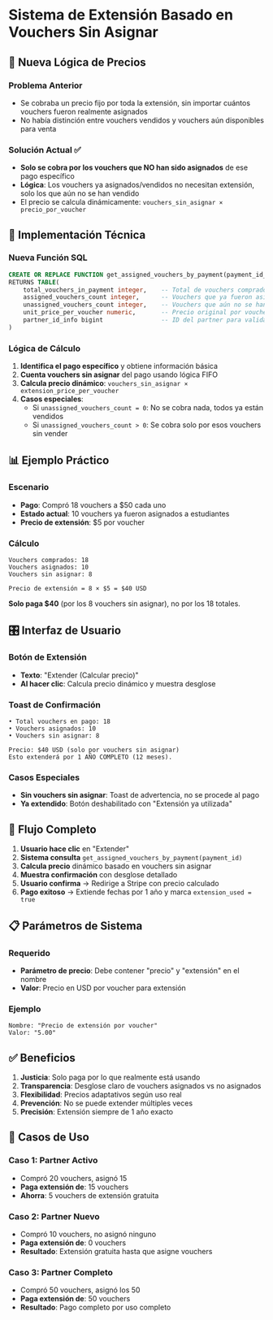 # Sistema de Extensión Basado en Vouchers Sin Asignar

## 🎯 Nueva Lógica de Precios

### Problema Anterior

- Se cobraba un precio fijo por toda la extensión, sin importar cuántos vouchers fueron realmente asignados
- No había distinción entre vouchers vendidos y vouchers aún disponibles para venta

### Solución Actual ✅

- **Solo se cobra por los vouchers que NO han sido asignados** de ese pago específico
- **Lógica**: Los vouchers ya asignados/vendidos no necesitan extensión, solo los que aún no se han vendido
- El precio se calcula dinámicamente: `vouchers_sin_asignar × precio_por_voucher`

## 🔧 Implementación Técnica

### Nueva Función SQL

```sql
CREATE OR REPLACE FUNCTION get_assigned_vouchers_by_payment(payment_id_param bigint)
RETURNS TABLE(
    total_vouchers_in_payment integer,    -- Total de vouchers comprados en este pago
    assigned_vouchers_count integer,      -- Vouchers que ya fueron asignados/usados
    unassigned_vouchers_count integer,    -- Vouchers que aún no se han asignado
    unit_price_per_voucher numeric,       -- Precio original por voucher
    partner_id_info bigint                -- ID del partner para validación
)
```

### Lógica de Cálculo

1. **Identifica el pago específico** y obtiene información básica
2. **Cuenta vouchers sin asignar** del pago usando lógica FIFO
3. **Calcula precio dinámico**: `vouchers_sin_asignar × extension_price_per_voucher`
4. **Casos especiales**:
   - Si `unassigned_vouchers_count = 0`: No se cobra nada, todos ya están vendidos
   - Si `unassigned_vouchers_count > 0`: Se cobra solo por esos vouchers sin vender

## 📊 Ejemplo Práctico

### Escenario

- **Pago**: Compró 18 vouchers a $50 cada uno
- **Estado actual**: 10 vouchers ya fueron asignados a estudiantes
- **Precio de extensión**: $5 por voucher

### Cálculo

```
Vouchers comprados: 18
Vouchers asignados: 10
Vouchers sin asignar: 8

Precio de extensión = 8 × $5 = $40 USD
```

**Solo paga $40** (por los 8 vouchers sin asignar), no por los 18 totales.

## 🎛️ Interfaz de Usuario

### Botón de Extensión

- **Texto**: "Extender (Calcular precio)"
- **Al hacer clic**: Calcula precio dinámico y muestra desglose

### Toast de Confirmación

```
• Total vouchers en pago: 18
• Vouchers asignados: 10
• Vouchers sin asignar: 8

Precio: $40 USD (solo por vouchers sin asignar)
Esto extenderá por 1 AÑO COMPLETO (12 meses).
```

### Casos Especiales

- **Sin vouchers sin asignar**: Toast de advertencia, no se procede al pago
- **Ya extendido**: Botón deshabilitado con "Extensión ya utilizada"

## 🔄 Flujo Completo

1. **Usuario hace clic** en "Extender"
2. **Sistema consulta** `get_assigned_vouchers_by_payment(payment_id)`
3. **Calcula precio** dinámico basado en vouchers sin asignar
4. **Muestra confirmación** con desglose detallado
5. **Usuario confirma** → Redirige a Stripe con precio calculado
6. **Pago exitoso** → Extiende fechas por 1 año y marca `extension_used = true`

## 📋 Parámetros de Sistema

### Requerido

- **Parámetro de precio**: Debe contener "precio" y "extensión" en el nombre
- **Valor**: Precio en USD por voucher para extensión

### Ejemplo

```
Nombre: "Precio de extensión por voucher"
Valor: "5.00"
```

## ✅ Beneficios

1. **Justicia**: Solo paga por lo que realmente está usando
2. **Transparencia**: Desglose claro de vouchers asignados vs no asignados
3. **Flexibilidad**: Precios adaptativos según uso real
4. **Prevención**: No se puede extender múltiples veces
5. **Precisión**: Extensión siempre de 1 año exacto

## 🚀 Casos de Uso

### Caso 1: Partner Activo

- Compró 20 vouchers, asignó 15
- **Paga extensión de**: 15 vouchers
- **Ahorra**: 5 vouchers de extensión gratuita

### Caso 2: Partner Nuevo

- Compró 10 vouchers, no asignó ninguno
- **Paga extensión de**: 0 vouchers
- **Resultado**: Extensión gratuita hasta que asigne vouchers

### Caso 3: Partner Completo

- Compró 50 vouchers, asignó los 50
- **Paga extensión de**: 50 vouchers
- **Resultado**: Pago completo por uso completo
